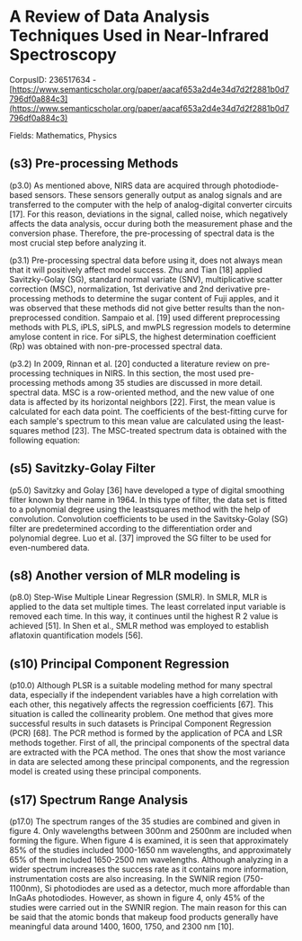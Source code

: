 # A Review of Data Analysis Techniques Used in Near-Infrared Spectroscopy

CorpusID: 236517634 - [https://www.semanticscholar.org/paper/aacaf653a2d4e34d7d2f2881b0d7796df0a884c3](https://www.semanticscholar.org/paper/aacaf653a2d4e34d7d2f2881b0d7796df0a884c3)

Fields: Mathematics, Physics

## (s3) Pre-processing Methods
(p3.0) As mentioned above, NIRS data are acquired through photodiode-based sensors. These sensors generally output as analog signals and are transferred to the computer with the help of analog-digital converter circuits [17]. For this reason, deviations in the signal, called noise, which negatively affects the data analysis, occur during both the measurement phase and the conversion phase. Therefore, the pre-processing of spectral data is the most crucial step before analyzing it.

(p3.1) Pre-processing spectral data before using it, does not always mean that it will positively affect model success. Zhu and Tian [18] applied Savitzky-Golay (SG), standard normal variate (SNV), multiplicative scatter correction (MSC), normalization, 1st derivative and 2nd derivative pre-processing methods to determine the sugar content of Fuji apples, and it was observed that these methods did not give better results than the non-preprocessed condition. Sampaio et al. [19] used different preprocessing methods with PLS, iPLS, siPLS, and mwPLS regression models to determine amylose content in rice. For siPLS, the highest determination coefficient (Rp) was obtained with non-pre-processed spectral data.

(p3.2) In 2009, Rinnan et al. [20] conducted a literature review on pre-processing techniques in NIRS. In this section, the most used pre-processing methods among 35 studies are discussed in more detail. spectral data. MSC is a row-oriented method, and the new value of one data is affected by its horizontal neighbors [22]. First, the mean value is calculated for each data point. The coefficients of the best-fitting curve for each sample's spectrum to this mean value are calculated using the least-squares method [23]. The MSC-treated spectrum data is obtained with the following equation:
## (s5) Savitzky-Golay Filter
(p5.0) Savitzky and Golay [36] have developed a type of digital smoothing filter known by their name in 1964. In this type of filter, the data set is fitted to a polynomial degree using the leastsquares method with the help of convolution. Convolution coefficients to be used in the Savitsky-Golay (SG) filter are predetermined according to the differentiation order and polynomial degree. Luo et al. [37] improved the SG filter to be used for even-numbered data.
## (s8) Another version of MLR modeling is
(p8.0) Step-Wise Multiple Linear Regression (SMLR). In SMLR, MLR is applied to the data set multiple times. The least correlated input variable is removed each time. In this way, it continues until the highest R 2 value is achieved [51]. In Shen et al., SMLR method was employed to establish aflatoxin quantification models [56].
## (s10) Principal Component Regression
(p10.0) Although PLSR is a suitable modeling method for many spectral data, especially if the independent variables have a high correlation with each other, this negatively affects the regression coefficients [67]. This situation is called the collinearity problem. One method that gives more successful results in such datasets is Principal Component Regression (PCR) [68]. The PCR method is formed by the application of PCA and LSR methods together. First of all, the principal components of the spectral data are extracted with the PCA method. The ones that show the most variance in data are selected among these principal components, and the regression model is created using these principal components.
## (s17) Spectrum Range Analysis
(p17.0) The spectrum ranges of the 35 studies are combined and given in figure 4. Only wavelengths between 300nm and 2500nm are included when forming the figure. When figure 4 is examined, it is seen that approximately 85% of the studies included 1000-1650 nm wavelengths, and approximately 65% of them included 1650-2500 nm wavelengths. Although analyzing in a wider spectrum increases the success rate as it contains more information, instrumentation costs are also increasing. In the SWNIR region (750-1100nm), Si photodiodes are used as a detector, much more affordable than InGaAs photodiodes. However, as shown in figure 4, only 45% of the studies were carried out in the SWNIR region. The main reason for this can be said that the atomic bonds that makeup food products generally have meaningful data around 1400, 1600, 1750, and 2300 nm [10].
